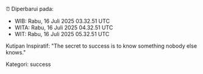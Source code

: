 ⏰ Diperbarui pada:
- WIB: Rabu, 16 Juli 2025 03.32.51 UTC
- WITA: Rabu, 16 Juli 2025 04.32.51 UTC
- WIT: Rabu, 16 Juli 2025 05.32.51 UTC

Kutipan Inspiratif:
"The secret to success is to know something nobody else knows."


Kategori: success

